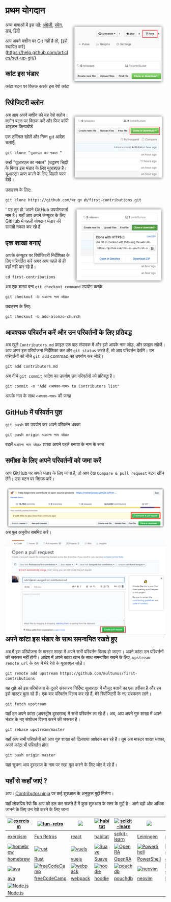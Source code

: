 # प्रथम योगदान

<img align="right" width="300" src="assets/fork.png" alt="fork this repository" />

अन्य भाषाओं में इस पढ़ें: [अंग्रेजी](README.md), [स्पेन](README.es.md), [डच](README.nl.md), [हिंदी](README.hi.md)

आप अपने मशीन पर Git नहीं है तो, [इसे स्थापित करें] (https://help.github.com/articles/set-up-git/)

## कांट इस भंडार

कांटा बटन पर क्लिक करके इस रेपो कांटा

## रिपोजिटरी क्लोन

<img align="right" width="300" src="assets/clone.png" alt="clone this repository" />

अब आप अपने मशीन को यह रेपो क्लोन। क्लोन बटन पर क्लिक करें और फिर कॉपी आइकन क्लिपबोर्ड

एक टर्मिनल खोलें और निम्न git आदेश चलाएँ:

```
git clone "यूआरएल का नकल "
```

कहाँ "यूआरएल का नकल" (उद्धरण चिह्नों के बिना) इस भंडार के लिए यूआरएल  है। यूआरएल प्राप्त करने के लिए पिछले चरण देखें।

उदाहरण के लिए:

```
git clone https://github.com/यह तुम हो/first-contributions.git
```

<img align="right" width="300" src="assets/copy-to-clipboard.png" alt="copy URL to clipboard" />

' यह तुम हो 'अपने GitHub उपयोगकर्ता नाम है। यहाँ आप अपने कंप्यूटर के लिए GitHub में पहली योगदान भंडार की सामग्री नकल कर रहे हैं

## एक शाखा बनाएं

आपके कंप्यूटर पर रिपोजिटरी निर्देशिका के लिए परिवर्तित करें अगर आप पहले से ही वहाँ नहीं कर रहे हैं।

```
cd first-contributions
```

अब एक शाखा  बना  `git checkout command` उपयोग करके

```
git checkout -b <अपना नाम जोड़>
```

उदाहरण के लिए:

```
git checkout -b add-alonzo-church
```

## आवश्यक परिवर्तन करें और उन परिवर्तनों के लिए प्रतिबद्ध

अब खुले `Contributors.md` फ़ाइल एक पाठ संपादक में और इसे आपके नाम जोड़, और फ़ाइल सहेजें। आप अगर इस परियोजना निर्देशिका कर और `git status` करते हैं, तो आप परिवर्तन देखेंगे। उन परिवर्तनों को नीचे `git add` commad का उपयोग कर जोड़ें।

```
git add Contributors.md
```

अब नीचे `git commit` आदेश का उपयोग उन परिवर्तनों को प्रतिबद्ध है।

```
git commit -m "Add <आपका-नाम> to Contributors list"
```

आपके नाम के साथ `<आपका-नाम>` की जगह

## GitHub में परिवर्तन पुश

`git push` का उपयोग कर अपने परिवर्तन धक्का

```
git push origin <अपना नाम जोड़>
```

बदलें `<अपना नाम जोड़>` शाखा आपने पहले बनाया के नाम के साथ

## समीक्षा के लिए अपने परिवर्तनों को जमा करें

आप GitHub पर अपने भंडार के लिए जाना है, तो आप देख `Compare & pull request` बटन खींच लेंगे। उस बटन पर क्लिक करें।

<img style="float: right;" src="assets/compare-and-pull.png" alt="create a pull request" />

अब पुल अनुरोध सबमिट करें।

<img style="float: right;" src="assets/submit-pull.png" alt="submit pull request" />

## अपने कांटा इस भंडार के साथ समन्वयित रखते हुए

अब मैं इस परियोजना के मास्टर शाखा में अपने सभी परिवर्तन विलय हो जाएगा। अपने कांटा उन परिवर्तनों की जरूरत नहीं होगी। आदेश में अपने कांटा खान के साथ समन्वयित रखने के लिए, `upstream remote url` के रूप में मेरे रेपो के यूआरएल जोड़ें।

```
git remote add upstream https://github.com/multunus/first-contributions
```

यह git को इस परियोजना के दूसरे संस्करण निर्दिष्ट यूआरएल में मौजूद बताने का एक तरीका है और हम इसे मास्टर बुला रहे हैं। एक बार परिवर्तन विलय कर रहे हैं, मेरे रिपॉजिटरी के नए संस्करण लाने।

```
git fetch upstream
```

यहाँ हम अपने कांटा (अपस्ट्रीम दूरदराज) में सभी परिवर्तन ला रहे हैं। अब, आप अपने गुरु शाखा में अपने भंडार के नए संशोधन विलय करने की जरूरत है।

```
git rebase upstream/master
```

यहाँ आप सभी परिवर्तनों को आप गुरु शाखा को दिलवाया आवेदन कर रहे हैं। तुम अब मास्टर शाखा धक्का, अपने कांटा भी परिवर्तन होगा

```
git push origin master
```

यहां सूचना आप दूरदराज के नाम पर रखा मूल करने के लिए जोर दे रहे हैं।

## यहाँ से कहाँ जाएं ?

आप : [Contributor.ninja](https://contributor.ninja) पर कई शुरुआत के अनुकूल मुद्दों मिलेगा।

यहाँ लोकप्रिय रेपो कि आप को हल कर सकते हैं में कुछ शुरुआत के स्तर के मुद्दों है। आगे बढ़ो और अधिक जानने के लिए उन रेपो करने के लिए जाना

|[![exercism](https://avatars2.githubusercontent.com/u/5624255?v=3&s=100)](https://github.com/exercism/exercism.io/issues?q=is%3Aopen+is%3Aissue+label%3A%22good+first+patch%22)|[![fun-retro](https://avatars3.githubusercontent.com/u/15913975?v=3&s=100)](https://github.com/funretro/distributed/issues?q=is%3Aopen+is%3Aissue+label%3Abeginner-friendly)|[<img width="100" src="https://cdn.worldvectorlogo.com/logos/react.svg">](https://github.com/facebook/react/issues?q=is%3Aopen+is%3Aissue+label%3A%22good+first+bug%22)|[![habitat](https://avatars1.githubusercontent.com/u/18171698?v=3&s=100)](https://github.com/habitat-sh/habitat/issues?q=is%3Aopen+is%3Aissue+label%3AEasy)|[![scikit-learn](https://avatars0.githubusercontent.com/u/365630?v=3&s=100)](https://github.com/scikit-learn/scikit-learn/issues?q=is%3Aopen+is%3Aissue+label%3AEasy)|[<img width="100" src="https://camo.githubusercontent.com/0f302c808c8457f6460913e33aed3478124612c2/687474703a2f2f6c65696e696e67656e2e6f72672f696d672f6c65696e696e67656e2e6a7067">](https://github.com/technomancy/leiningen/issues?q=is%3Aopen+is%3Aissue+label%3ANewbie)|[<img width="100" src="https://images.plot.ly/plotly-documentation/thumbnail/numpy-logo.jpg">](https://github.com/numpy/numpy/issues?q=is%3Aopen+is%3Aissue+label%3A%22Easy+Fix%22)|[![elasticsearch](https://avatars2.githubusercontent.com/u/6764390?v=3&s=100)](https://github.com/elastic/elasticsearch/issues?q=is%3Aopen+is%3Aissue+label%3A%22low+hanging+fruit%22)|
|---|---|---|---|---|---|---|---|
|[exercism](https://github.com/exercism/exercism.io/issues?q=is%3Aopen+is%3Aissue+label%3A%22good+first+patch%22)|[Fun Retros](https://github.com/funretro/distributed/issues?q=is%3Aopen+is%3Aissue+label%3Abeginner-friendly)|[react](https://github.com/facebook/react/issues?q=is%3Aopen+is%3Aissue+label%3A%22good+first+bug%22)|[habitat](https://github.com/habitat-sh/habitat/issues?q=is%3Aopen+is%3Aissue+label%3AEasy)|[scikit-learn](https://github.com/scikit-learn/scikit-learn/issues?q=is%3Aopen+is%3Aissue+label%3AEasy)|[Leiningen](https://github.com/technomancy/leiningen/issues?q=is%3Aopen+is%3Aissue+label%3ANewbie)|[numpy](https://github.com/numpy/numpy/issues?q=is%3Aopen+is%3Aissue+label%3A%22Easy+Fix%22)|[elasticsearch](https://github.com/elastic/elasticsearch/issues?q=is%3Aopen+is%3Aissue+label%3A%22low+hanging+fruit%22)|
|[![homebrew](https://avatars2.githubusercontent.com/u/1503512?v=3&s=100)](https://github.com/Homebrew/brew/issues?q=is%3Aopen+is%3Aissue+label%3A%22help+wanted%22)|[![rust](https://avatars1.githubusercontent.com/u/5430905?v=3&s=100)](https://github.com/rust-lang/rust/issues?q=is%3Aopen+is%3Aissue+label%3AE-easy)|[![vuejs](https://avatars1.githubusercontent.com/u/6128107?v=3&s=100)](https://github.com/vuejs/vue/issues?q=is%3Aopen+is%3Aissue+label%3A%22contribution+welcome%22)|[![Suave](https://avatars2.githubusercontent.com/u/5822862?v=3&s=100)](https://github.com/SuaveIO/suave/issues?q=is%3Aopen+is%3Aissue+label%3Ahardness-easy)|[![OpenRA](https://avatars3.githubusercontent.com/u/409046?v=3&s=100)](https://github.com/OpenRA/OpenRA/issues?q=is%3Aopen+is%3Aissue+label%3AEasy)|[![PowerShell](https://avatars0.githubusercontent.com/u/11524380?v=3&s=100)](https://github.com/powershell/powershell/issues?q=is%3Aopen+is%3Aissue+label%3AUp-for-Grabs)|[![coala](https://avatars2.githubusercontent.com/u/10620750?v=3&s=100)](https://github.com/coala/coala/issues?q=is%3Aopen+is%3Aissue+label%3Adifficulty%2Flow+label%3Adifficulty%2Fnewcomer)|[![moment](https://avatars2.githubusercontent.com/u/4129662?v=3&s=100)](https://github.com/moment/moment/issues?q=is%3Aopen+is%3Aissue+label%3AUp-For-Grabs)|
|[homebrew](https://github.com/Homebrew/brew/issues?q=is%3Aopen+is%3Aissue+label%3A%22help+wanted%22)|[Rust](https://github.com/rust-lang/rust/issues?q=is%3Aopen+is%3Aissue+label%3AE-easy)|[vuejs](https://github.com/vuejs/vue/issues?q=is%3Aopen+is%3Aissue+label%3A%22contribution+welcome%22)|[Suave](https://github.com/SuaveIO/suave/issues?q=is%3Aopen+is%3Aissue+label%3Ahardness-easy)|[OpenRA](https://github.com/OpenRA/OpenRA/issues?q=is%3Aopen+is%3Aissue+label%3AEasy)|[PowerShell](https://github.com/powershell/powershell/issues?q=is%3Aopen+is%3Aissue+label%3AUp-for-Grabs)|[coala](https://github.com/coala/coala/issues?q=is%3Aopen+is%3Aissue+label%3Adifficulty%2Flow+label%3Adifficulty%2Fnewcomer)|[moment](https://github.com/moment/moment/issues?q=is%3Aopen+is%3Aissue+label%3AUp-For-Grabs)|
|[![ava](https://avatars0.githubusercontent.com/u/8527916?v=3&s=100)](https://github.com/avajs/ava/issues?q=is%3Aopen+is%3Aissue+label%3A%22good+for+beginner%22)|[![freeCodeCamp](https://avatars0.githubusercontent.com/u/9892522?v=3&s=100)](https://github.com/freeCodeCamp/freeCodeCamp/issues?q=is%3Aopen+is%3Aissue+label%3Afirst-timers-only)|[![webpack](https://avatars3.githubusercontent.com/u/2105791?v=3&s=100)](https://github.com/webpack/webpack/issues?q=is%3Aopen+is%3Aissue+label%3A%22D1%3A+Easy+%28Contrib.+Difficulty%29%22)|[![hoodie](https://avatars1.githubusercontent.com/u/1888826?v=3&s=100)](https://github.com/hoodiehq/hoodie/issues?q=is%3Aopen+is%3Aissue+label%3Afirst-timers-only)|[![pouchdb](https://avatars3.githubusercontent.com/u/3406112?v=3&s=100)](https://github.com/pouchdb/pouchdb/issues?q=is%3Aopen+is%3Aissue+label%3A%22first+timers+only%22)|[![neovim](https://avatars0.githubusercontent.com/u/6471485?v=3&s=100)](https://github.com/neovim/neovim/issues?q=is%3Aopen+is%3Aissue+label%3Aentry-level)|[![babel](https://avatars2.githubusercontent.com/u/9637642?v=3&s=100)](https://github.com/babel/babel/issues?q=is%3Aopen+is%3Aissue+label%3Abeginner-friendly) |[<img width="100" src="https://github.com/adobe/brackets/blob/gh-pages/images/brackets_128.png?raw=true">](https://github.com/adobe/brackets/labels/Starter%20bug)|
|[ava](https://github.com/avajs/ava/issues?q=is%3Aopen+is%3Aissue+label%3A%22good+for+beginner%22)|[freeCodeCamp](https://github.com/freeCodeCamp/freeCodeCamp/issues?q=is%3Aopen+is%3Aissue+label%3Afirst-timers-only)|[webpack](https://github.com/webpack/webpack/issues?q=is%3Aopen+is%3Aissue+label%3A%22D1%3A+Easy+%28Contrib.+Difficulty%29%22)|[hoodie](https://github.com/hoodiehq/hoodie/issues?q=is%3Aopen+is%3Aissue+label%3Afirst-timers-only)|[pouchdb](https://github.com/pouchdb/pouchdb/issues?q=is%3Aopen+is%3Aissue+label%3A%22first+timers+only%22)|[neovim](https://github.com/neovim/neovim/issues?q=is%3Aopen+is%3Aissue+label%3Aentry-level)|[babel](https://github.com/babel/babel/issues?q=is%3Aopen+is%3Aissue+label%3Abeginner-friendly) |[brackets](https://github.com/adobe/brackets/labels/Starter%20bug)|
| [![Node.js](https://avatars1.githubusercontent.com/u/9950313?v=3&s=100)](https://github.com/nodejs/node/issues?q=is%3Aissue+is%3Aopen+label%3A%22good+first+contribution%22) |
| [Node.js](https://github.com/nodejs/node/issues?q=is%3Aissue+is%3Aopen+label%3A%22good+first+contribution%22) |
